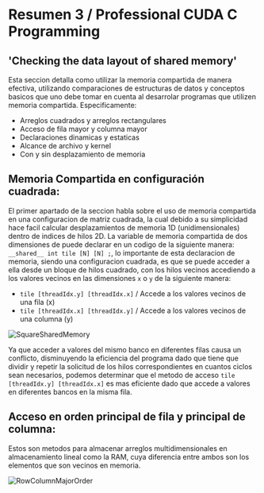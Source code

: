 # Resumen 3 / Professional CUDA C Programming
## 'Checking the data layout of shared memory'

Esta seccion detalla como utilizar la memoria compartida de manera efectiva, utilizando comparaciones de estructuras de datos y conceptos basicos que uno debe tomar en cuenta al desarrolar programas que utilizen memoria compartida.
Especificamente:
- Arreglos cuadrados y arreglos rectangulares
- Acceso de fila mayor y columna mayor
- Declaraciones dinamicas y estaticas
- Alcance de archivo y kernel
- Con y sin desplazamiento de memoria

## Memoria Compartida en configuración cuadrada:
El primer apartado de la seccion habla sobre el uso de memoria compartida en una configuracion de matriz cuadrada, la cual debido a su simplicidad hace facil calcular desplazamientos de memoria 1D (unidimensionales) dentro de indices de hilos 2D.
La variable de memoria compartida de dos dimensiones de puede declarar en un codigo de la siguiente manera: `__shared__ int tile [N] [N] ;`, lo importante de esta declaracion de memoria, siendo una configuracion cuadrada, es que se puede acceder a ella desde un bloque de hilos cuadrado, con los hilos vecinos accediendo a los valores vecinos en las dimensiones `x` o `y` de la siguiente manera:

* `tile [threadIdx.y] [threadIdx.x]` / Accede a los valores vecinos de una fila (x)
* `tile [threadIdx.x] [threadIdx.y]` / Accede a los valores vecinos de una columna (y)

![SquareSharedMemory]("../Resources/SquareSharedMemory.png")

Ya que acceder a valores del mismo banco en diferentes filas causa un conflicto, disminuyendo la eficiencia del programa dado que tiene que dividir y repetir la solicitud de los hilos correspondientes en cuantos ciclos sean necesarios, podemos determinar que el metodo de acceso `tile [threadIdx.y] [threadIdx.x]` es mas eficiente dado que accede a valores en diferentes bancos en la misma fila.

## Acceso en orden principal de fila y principal de columna:
Estos son metodos para almacenar arreglos multidimensionales en almacenamiento lineal como la RAM, cuya diferencia entre ambos son los elementos que son vecinos en memoria.

![RowColumnMajorOrder]("../Resources/OrdenPrincipalColumnaFila.png")



